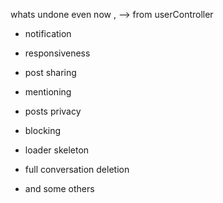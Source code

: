 whats undone even now ,
--> from userController

- notification
- responsiveness
- post sharing
- mentioning

- posts privacy
- blocking
- loader skeleton
- full conversation deletion
- and some others
